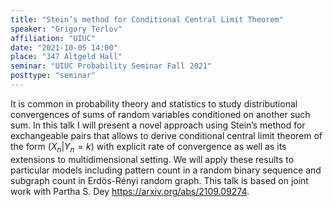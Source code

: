 ```yaml
---
title: "Stein’s method for Conditional Central Limit Theorem"
speaker: "Grigory Terlov"
affiliation: "UIUC"
date: "2021-10-05 14:00"
place: "347 Altgeld Hall"
seminar: "UIUC Probability Seminar Fall 2021" 
posttype: "seminar"
---
```


It is common in probability theory and statistics to study distributional convergences of sums of random variables conditioned on another such sum. In this talk I will present a novel approach using Stein’s method for exchangeable pairs that allows to derive conditional central limit theorem of the form $(X_n | Y_n=k)$ with explicit rate of convergence as well as its extensions to multidimensional setting. We will apply these results to particular models including pattern count in a random binary sequence and subgraph count in Erdös-Rényi random graph. This talk is based on joint work with Partha S. Dey https://arxiv.org/abs/2109.09274.
